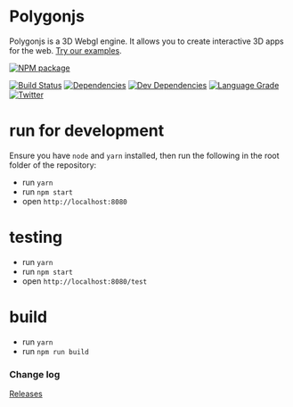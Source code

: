 # Polygonjs

Polygonjs is a 3D Webgl engine. It allows you to create interactive 3D apps for the web. [Try our examples](https://polygonjs.com/).

[![NPM package][npm]][npm-url]

<!-- [![Build Size][build-size]][build-size-url] -->

[![Build Status][build-status]][build-status-url]
[![Dependencies][dependencies]][dependencies-url]
[![Dev Dependencies][dev-dependencies]][dev-dependencies-url]
[![Language Grade][lgtm]][lgtm-url]
[![Twitter][twitter-img]][twitter-url]

# run for development

Ensure you have `node` and `yarn` installed, then run the following in the root folder of the repository:

-   run `yarn`
-   run `npm start`
-   open `http://localhost:8080`

# testing

-   run `yarn`
-   run `npm start`
-   open `http://localhost:8080/test`

# build

-   run `yarn`
-   run `npm run build`

### Change log

[Releases](https://github.com/polygonjs/polygonjs-engine/releases)

[npm]: https://img.shields.io/npm/v/polygonjs-engine.svg
[npm-url]: https://www.npmjs.com/package/polygonjs-engine
[build-size]: https://badgen.net/bundlephobia/minzip/polygonjs-engine
[build-size-url]: https://bundlephobia.com/result?p=polygonjs-engine
[build-status]: https://travis-ci.org/polygonjs/polygonjs-engine.svg?branch=dev
[build-status-url]: https://travis-ci.org/polygonjs/polygonjs-engine
[dependencies]: https://img.shields.io/david/polygonjs/polygonjs-engine.svg
[dependencies-url]: https://david-dm.org/polygonjs/polygonjs-engine
[dev-dependencies]: https://img.shields.io/david/dev/polygonjs/polygonjs-engine.svg
[dev-dependencies-url]: https://david-dm.org/polygonjs/polygonjs-engine#info=devDependencies
[lgtm]: https://img.shields.io/lgtm/grade/javascript/g/polygonjs/polygonjs-engine.svg?label=code%20quality
[lgtm-url]: https://lgtm.com/projects/g/polygonjs/polygonjs-engine/
[twitter-img]: https://img.shields.io/twitter/follow/polygonjs.svg?style=social&label=Follow
[twitter-url]: https://twitter.com/intent/follow?screen_name=polygonjs
